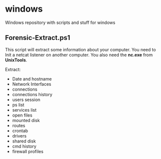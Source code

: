# windows
Windows repository with scripts and stuff for windows

## Forensic-Extract.ps1

This script will extract some information about your computer. You need to Init a netcat listener on another computer.
You also need the **nc.exe** from **UnixTools**.

Extract:
- Date and hostname
- Network Interfaces
- connections
- connections history
- users session
- ps list
- services list
- open files
- mounted disk
- routes
- crontab
- drivers
- shared disk
- cmd history
- firewall profiles
